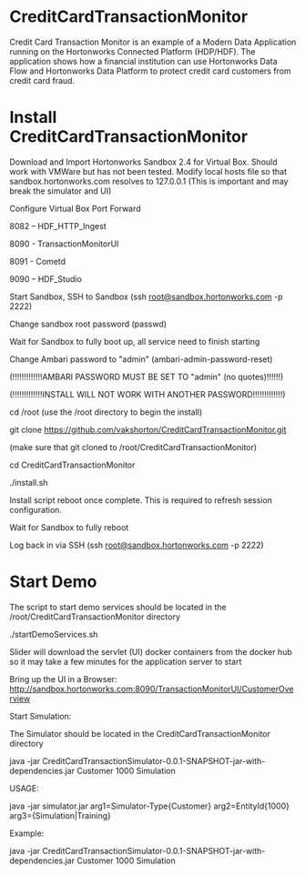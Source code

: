 # CreditCardTransactionMonitor
Credit Card Transaction Monitor is an example of a Modern Data Application running on the Hortonworks Connected Platform (HDP/HDF). The application shows how a financial institution can use Hortonworks Data Flow and Hortonworks Data Platform to protect credit card customers from credit card fraud.

# Install CreditCardTransactionMonitor
Download and Import Hortonworks Sandbox 2.4 for Virtual Box. Should work with VMWare but has not been tested. Modify local hosts file so that sandbox.hortonworks.com resolves to 127.0.0.1 (This is important and may break the simulator and UI) 

Configure Virtual Box Port Forward

8082 – HDF_HTTP_Ingest

8090 - TransactionMonitorUI

8091 - Cometd

9090 – HDF_Studio

Start Sandbox, SSH to Sandbox (ssh root@sandbox.hortonworks.com -p 2222)

Change sandbox root password (passwd)

Wait for Sandbox to fully boot up, all service need to finish starting

Change Ambari password to "admin" (ambari-admin-password-reset)
 
(!!!!!!!!!!!!!AMBARI PASSWORD MUST BE SET TO "admin" (no quotes)!!!!!!)

(!!!!!!!!!!!!!INSTALL WILL NOT WORK WITH ANOTHER PASSWORD!!!!!!!!!!!!!)

cd /root (use the /root directory to begin the install)

git clone https://github.com/vakshorton/CreditCardTransactionMonitor.git 

(make sure that git cloned to /root/CreditCardTransactionMonitor)

cd CreditCardTransactionMonitor

./install.sh

Install script reboot once complete. This is required to refresh session configuration.

Wait for Sandbox to fully reboot

Log back in via SSH (ssh root@sandbox.hortonworks.com -p 2222)

# Start Demo
The script to start demo services should be located in the /root/CreditCardTransactionMonitor directory

./startDemoServices.sh

Slider will download the servlet (UI) docker containers from the docker hub so it may take a few minutes for the application server to start

Bring up the UI in a Browser: http://sandbox.hortonworks.com:8090/TransactionMonitorUI/CustomerOverview

Start Simulation:

The Simulator should be located in the CreditCardTransactionMonitor directory

java -jar CreditCardTransactionSimulator-0.0.1-SNAPSHOT-jar-with-dependencies.jar Customer 1000 Simulation

USAGE:

java -jar simulator.jar arg1=Simulator-Type{Customer} arg2=EntityId{1000} arg3={Simulation|Training}

Example:

java -jar CreditCardTransactionSimulator-0.0.1-SNAPSHOT-jar-with-dependencies.jar Customer 1000 Simulation
